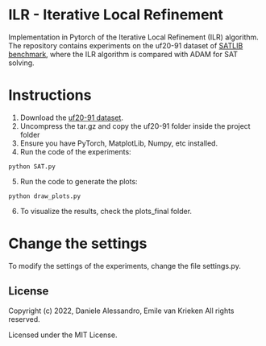 # ILR - Iterative Local Refinement
Implementation in Pytorch of the Iterative Local Refinement (ILR) algorithm.
The repository contains experiments on the uf20-91 dataset of [SATLIB benchmark](https://www.cs.ubc.ca/~hoos/SATLIB/benchm.html), where the ILR algorithm is compared with ADAM for SAT solving.

# Instructions
1. Download the [uf20-91 dataset](https://www.cs.ubc.ca/~hoos/SATLIB/Benchmarks/SAT/RND3SAT/uf20-91.tar.gz). 
2. Uncompress the tar.gz and copy the uf20-91 folder inside the project folder
3. Ensure you have PyTorch, MatplotLib, Numpy, etc installed.
4. Run the code of the experiments:
```
python SAT.py
```
5. Run the code to generate the plots:
```
python draw_plots.py
```
6. To visualize the results, check the plots_final folder.

# Change the settings
To modify the settings of the experiments, change the file settings.py.

## License

Copyright (c) 2022, Daniele Alessandro, Emile van Krieken
All rights reserved.

Licensed under the MIT License.
